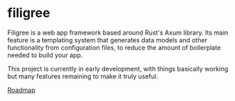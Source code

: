 # filigree

Filigree is a web app framework based around Rust's Axum library. Its main feature is a templating system that generates data models and other functionality from configuration files, to reduce the amount of boilerplate needed to build your app.

This project is currently in early development, with things basically working but many features remaining to make it
truly useful.

[Roadmap](https://imfeld.dev/notes/projects_filigree)
